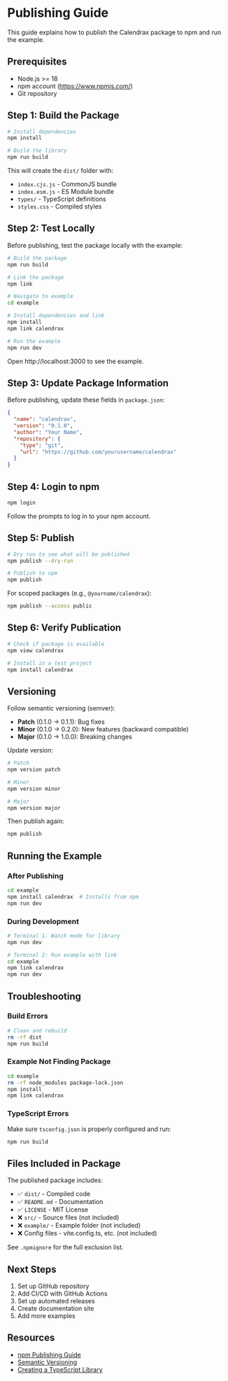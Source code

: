 # Publishing Guide

This guide explains how to publish the Calendrax package to npm and run the example.

## Prerequisites

- Node.js >= 18
- npm account (https://www.npmjs.com/)
- Git repository

## Step 1: Build the Package

```bash
# Install dependencies
npm install

# Build the library
npm run build
```

This will create the `dist/` folder with:
- `index.cjs.js` - CommonJS bundle
- `index.esm.js` - ES Module bundle
- `types/` - TypeScript definitions
- `styles.css` - Compiled styles

## Step 2: Test Locally

Before publishing, test the package locally with the example:

```bash
# Build the package
npm run build

# Link the package
npm link

# Navigate to example
cd example

# Install dependencies and link
npm install
npm link calendrax

# Run the example
npm run dev
```

Open http://localhost:3000 to see the example.

## Step 3: Update Package Information

Before publishing, update these fields in `package.json`:

```json
{
  "name": "calendrax",
  "version": "0.1.0",
  "author": "Your Name",
  "repository": {
    "type": "git",
    "url": "https://github.com/yourusername/calendrax"
  }
}
```

## Step 4: Login to npm

```bash
npm login
```

Follow the prompts to log in to your npm account.

## Step 5: Publish

```bash
# Dry run to see what will be published
npm publish --dry-run

# Publish to npm
npm publish
```

For scoped packages (e.g., `@yourname/calendrax`):

```bash
npm publish --access public
```

## Step 6: Verify Publication

```bash
# Check if package is available
npm view calendrax

# Install in a test project
npm install calendrax
```

## Versioning

Follow semantic versioning (semver):

- **Patch** (0.1.0 → 0.1.1): Bug fixes
- **Minor** (0.1.0 → 0.2.0): New features (backward compatible)
- **Major** (0.1.0 → 1.0.0): Breaking changes

Update version:

```bash
# Patch
npm version patch

# Minor
npm version minor

# Major
npm version major
```

Then publish again:

```bash
npm publish
```

## Running the Example

### After Publishing

```bash
cd example
npm install calendrax  # Installs from npm
npm run dev
```

### During Development

```bash
# Terminal 1: Watch mode for library
npm run dev

# Terminal 2: Run example with link
cd example
npm link calendrax
npm run dev
```

## Troubleshooting

### Build Errors

```bash
# Clean and rebuild
rm -rf dist
npm run build
```

### Example Not Finding Package

```bash
cd example
rm -rf node_modules package-lock.json
npm install
npm link calendrax
```

### TypeScript Errors

Make sure `tsconfig.json` is properly configured and run:

```bash
npm run build
```

## Files Included in Package

The published package includes:

- ✅ `dist/` - Compiled code
- ✅ `README.md` - Documentation
- ✅ `LICENSE` - MIT License
- ❌ `src/` - Source files (not included)
- ❌ `example/` - Example folder (not included)
- ❌ Config files - vite.config.ts, etc. (not included)

See `.npmignore` for the full exclusion list.

## Next Steps

1. Set up GitHub repository
2. Add CI/CD with GitHub Actions
3. Set up automated releases
4. Create documentation site
5. Add more examples

## Resources

- [npm Publishing Guide](https://docs.npmjs.com/packages-and-modules/contributing-packages-to-the-registry)
- [Semantic Versioning](https://semver.org/)
- [Creating a TypeScript Library](https://www.tsmean.com/articles/how-to-write-a-typescript-library/)

